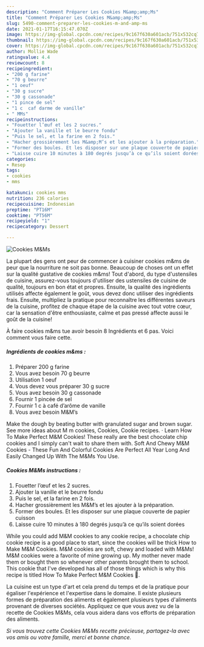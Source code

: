 ```yaml
---
description: "Comment Préparer Les Cookies M&amp;amp;Ms"
title: "Comment Préparer Les Cookies M&amp;amp;Ms"
slug: 5490-comment-preparer-les-cookies-m-and-amp-ms
date: 2021-01-17T16:15:47.070Z
image: https://img-global.cpcdn.com/recipes/9c167f630a601acb/751x532cq70/cookies-mms-photo-principale-de-la-recette.jpg
thumbnail: https://img-global.cpcdn.com/recipes/9c167f630a601acb/751x532cq70/cookies-mms-photo-principale-de-la-recette.jpg
cover: https://img-global.cpcdn.com/recipes/9c167f630a601acb/751x532cq70/cookies-mms-photo-principale-de-la-recette.jpg
author: Mollie Wade
ratingvalue: 4.4
reviewcount: 8
recipeingredient:
- "200 g farine"
- "70 g beurre"
- "1 oeuf"
- "30 g sucre"
- "30 g cassonade"
- "1 pince de sel"
- "1 c  caf darme de vanille"
- " MMs"
recipeinstructions:
- "Fouetter l’œuf et les 2 sucres."
- "Ajouter la vanille et le beurre fondu"
- "Puis le sel, et la farine en 2 fois."
- "Hacher grossièrement les M&amp;M’s et les ajouter à la préparation."
- "Former des boules. Et les disposer sur une plaque couverte de papier cuisson"
- "Laisse cuire 10 minutes à 180 degrés jusqu’à ce qu’ils soient dorées"
categories:
- Resep
tags:
- cookies
- mms

katakunci: cookies mms 
nutrition: 236 calories
recipecuisine: Indonesian
preptime: "PT16M"
cooktime: "PT56M"
recipeyield: "1"
recipecategory: Dessert

---
```



![Cookies M&amp;Ms](https://img-global.cpcdn.com/recipes/9c167f630a601acb/751x532cq70/cookies-mms-photo-principale-de-la-recette.jpg)

La plupart des gens ont peur de commencer à cuisiner cookies m&amp;ms de peur que la nourriture ne soit pas bonne. Beaucoup de choses ont un effet sur la qualité gustative de cookies m&amp;ms! Tout d'abord, du type d'ustensiles de cuisine, assurez-vous toujours d'utiliser des ustensiles de cuisine de qualité, toujours en bon état et propres. Ensuite, la qualité des ingrédients utilisés affecte également le goût, vous devez donc utiliser des ingrédients frais. Ensuite, multipliez la pratique pour reconnaître les différentes saveurs de la cuisine, profitez de chaque étape de la cuisine avec tout votre cœur, car la sensation d'être enthousiaste, calme et pas pressé affecte aussi le goût de la cuisine!

<!--inarticleads1-->

À faire cookies m&amp;ms tue avoir besoin 8 Ingrédients et 6 pas. Voici comment vous faire cette.

##### Ingrédients de cookies m&amp;ms :

1. Préparer 200 g farine
1. Vous avez besoin 70 g beurre
1. Utilisation 1 oeuf
1. Vous devez vous préparer 30 g sucre
1. Vous avez besoin 30 g cassonade
1. Fournir 1 pincée de sel
1. Fournir 1 c à café d’arôme de vanille
1. Vous avez besoin  M&amp;M’s


Make the dough by beating butter with granulated sugar and brown sugar. See more ideas about M m cookies, Cookies, Cookie recipes. · Learn How To Make Perfect M&amp;M Cookies! These really are the best chocolate chip cookies and I simply can&#39;t wait to share them with. Soft And Chewy M&amp;M Cookies - These Fun And Colorful Cookies Are Perfect All Year Long And Easily Changed Up With The M&amp;Ms You Use. 

<!--inarticleads2-->

##### Cookies M&amp;Ms instructions :

1. Fouetter l’œuf et les 2 sucres.
1. Ajouter la vanille et le beurre fondu
1. Puis le sel, et la farine en 2 fois.
1. Hacher grossièrement les M&amp;M’s et les ajouter à la préparation.
1. Former des boules. Et les disposer sur une plaque couverte de papier cuisson
1. Laisse cuire 10 minutes à 180 degrés jusqu’à ce qu’ils soient dorées


While you could add M&amp;M cookies to any cookie recipe, a chocolate chip cookie recipe is a good place to start, since the cookies will be thick How to Make M&amp;M Cookies. M&amp;M cookies are soft, chewy and loaded with M&amp;Ms! M&amp;M cookies were a favorite of mine growing up. My mother never made them or bought them so whenever other parents brought them to school. This cookie that I&#39;ve developed has all of those things which is why this recipe is titled How To Make Perfect M&amp;M Cookies 🙂. 

<!--inarticleads1-->

<p>
La cuisine est un type d'art et cela prend du temps et de la pratique pour égaliser l'expérience et l'expertise dans le domaine. Il existe plusieurs formes de préparation des aliments et également plusieurs types d'aliments provenant de diverses sociétés. Appliquez ce que vous avez vu de la recette de Cookies M&amp;Ms, cela vous aidera dans vos efforts de préparation des aliments.
</p>

<p>
<i>Si vous trouvez cette Cookies M&amp;Ms recette précieuse, partagez-la avec vos amis ou votre famille, merci et bonne chance.</i>
</p>
